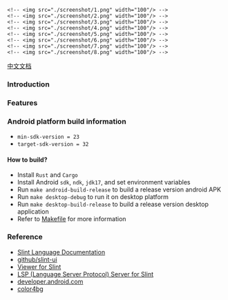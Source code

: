 <!-- <div style="display: flex, margin: 8px"> -->
    <!-- <img src="./screenshot/1.png" width="100"/> -->
    <!-- <img src="./screenshot/2.png" width="100"/> -->
    <!-- <img src="./screenshot/3.png" width="100"/> -->
    <!-- <img src="./screenshot/4.png" width="100"/> -->
    <!-- <img src="./screenshot/5.png" width="100"/> -->
    <!-- <img src="./screenshot/6.png" width="100"/> -->
    <!-- <img src="./screenshot/7.png" width="100"/> -->
    <!-- <img src="./screenshot/8.png" width="100"/> -->
<!-- </div> -->

[中文文档](./README.zh-CN.md)

### Introduction

### Features

### Android platform build information
- `min-sdk-version = 23`
- `target-sdk-version = 32`

#### How to build?
- Install `Rust` and `Cargo`
- Install Android `sdk`, `ndk`, `jdk17`, and set environment variables
- Run `make android-build-release` to build a release version android APK
- Run `make desktop-debug` to run it on desktop platform
- Run `make desktop-build-release` to build a release version desktop application
- Refer to [Makefile](./Makefile) for more information

### Reference
- [Slint Language Documentation](https://slint-ui.com/releases/1.0.0/docs/slint/)
- [github/slint-ui](https://github.com/slint-ui/slint)
- [Viewer for Slint](https://github.com/slint-ui/slint/tree/master/tools/viewer)
- [LSP (Language Server Protocol) Server for Slint](https://github.com/slint-ui/slint/tree/master/tools/lsp)
- [developer.android.com](https://developer.android.com/guide)
- [color4bg](https://www.color4bg.com/zh-hans/)
